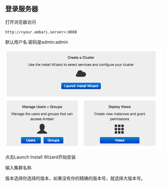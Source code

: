## 登录服务器

打开浏览器访问

```
http://<your.ambari.server>:8080
```

默认用户名:密码是admin:admin

![](/assets/c1.png)

点击Launch Install Wizard开始安装

输入集群名称

版本选择你选择的版本，如果没有你的精确的版本号，就选择大版本号。

